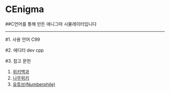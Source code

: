 # CEnigma
##C언어를 통해 만든 에니그마 시뮬레이터입니다

---

#1. 사용 언어
C99

#2. 에디터
dev cpp

#3. 참고 문헌
1. [위키백과](https://ko.wikipedia.org/wiki/%EC%97%90%EB%8B%88%EA%B7%B8%EB%A7%88%EC%9D%98_%ED%95%B4%EB%8F%85)
2. [나무위키](https://namu.wiki/w/%EC%97%90%EB%8B%88%EA%B7%B8%EB%A7%88(%EA%B8%B0%EA%B3%84))
3. [유튜브(Numberphile)](https://www.youtube.com/watch?v=G2_Q9FoD-oQ&t=5s)
